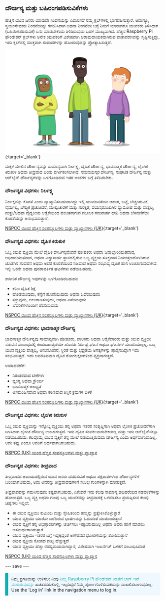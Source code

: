 ## ದೌರ್ಜನ್ಯ ಮತ್ತು ಬಹಿರಂಗಪಡಿಸುವಿಕೆಗಳು

ಹೆಚ್ಚಿನ ಯುವ ಜನರು ಯಾವುದೇ ನಿಂದನೆಯನ್ನು ಎದುರಿಸದೆ ನಮ್ಮ ಕ್ಲಬ್‌ಗಳಲ್ಲಿ ಭಾಗವಹಿಸುತ್ತಾರೆ. ಆದಾಗ್ಯೂ, ಸ್ವಯಂಸೇವಕರು ನಿಂದನೆಯನ್ನು ಗಮನಿಸಿದಾಗ ಅಥವಾ ನಿಂದನೆಯ ಬಗ್ಗೆ ನಿಮಗೆ ಯಾರಾದರೂ ಯುವಕರು ತಿಳಿಸಿದಾಗ (ಬಹಿರಂಗಪಡಿಸುವಿಕೆ) ಏನು ಮಾಡಬೇಕೆಂದು ತಿಳಿದಿರುವುದು ಬಹಳ ಮುಖ್ಯವಾಗಿದೆ. ಹೆಚ್ಚಿನ Raspberry Pi ಫೌಂಡೇಶನ್ ಕ್ಲಬ್‌ಗಳು ಅನೇಕ ಯುವಕರಿಗೆ ವಿಶೇಷವಾಗಿ ಆರಾಮದಾಯಕವಾಗಿರುವ ವಾತಾವರಣವನ್ನು ಸೃಷ್ಟಿಸುತ್ತಿದ್ದು, ಇದು ಕ್ಲಬ್‌ನಲ್ಲಿ ಮುಕ್ತವಾಗಿ ಸಂವಾದಗಳನ್ನು ಹೊಂದುವುದನ್ನು ಪ್ರೋತ್ಸಾಹಿಸುತ್ತದೆ.

![ಮೂವರು ಯುವಕರು ನಿಂತಿದ್ದಾರೆ.](images/7-Diverse-Mix.png){:target='_blank'}

ಮಕ್ಕಳ ಮೇಲಿನ ದೌರ್ಜನ್ಯವನ್ನು ಸಾಮಾನ್ಯವಾಗಿ ನಿರ್ಲಕ್ಷ್ಯ, ದೈಹಿಕ ದೌರ್ಜನ್ಯ, ಭಾವನಾತ್ಮಕ ದೌರ್ಜನ್ಯ, ಲೈಂಗಿಕ ಕಿರುಕುಳ ಅಥವಾ ತೀವ್ರವಾದ ಎಂದು ವರ್ಗೀಕರಿಸಲಾಗಿದೆ. ಸಮವಯಸ್ಕರ ದೌರ್ಜನ್ಯ, ಸಂಘಟಿತ ದೌರ್ಜನ್ಯ ಮತ್ತು ಆನ್‌ಲೈನ್‌ ದೌರ್ಜನ್ಯಗಳನ್ನು ಒಳಗೊಂಡಿರುವ ಇತರ ಅಂಶಗಳ ಬಗ್ಗೆ ತಿಳಿದಿರಬೇಕು.

### ದೌರ್ಜನ್ಯದ ವಿಧಗಳು: ನಿರ್ಲಕ್ಷ್ಯ

ನಿರ್ಲಕ್ಷವನ್ನು ಕೊರತೆ ಎಂದು ವ್ಯಾಖ್ಯಾನಿಸಬಹುದಾಗಿದ್ದು ಇಲ್ಲಿ ಯುವಜನತೆಯು ಆಹಾರ, ಬಟ್ಟೆ, ಬೆಚ್ಚಗಿರುವಿಕೆ, ನೈರ್ಮಲ್ಯ, ಬೌದ್ಧಿಕ ಪ್ರಚೋದನೆ, ಮೇಲ್ವಿಚಾರಣೆ ಮತ್ತು ಸುರಕ್ಷತೆ, ವಯಸ್ಕರೊಂದಿಗಿನ ವ್ಯಾಮೋಹ ಮತ್ತು ವಾತ್ಸಲ್ಯ, ಮತ್ತು/ಅಥವಾ ವೈದ್ಯಕೀಯ ಆರೈಕೆಯಿಂದ ವಂಚಿತನಾಗುವ ಮೂಲಕ ಗಮನಾರ್ಹ ಹಾನಿ ಅಥವಾ ಬೆಳವಣಿಗೆಯ ಕೊರತೆಯನ್ನು ಅನುಭವಿಸುತ್ತಾನೆ.

[NSPCC ಯಿಂದ ಹೆಚ್ಚಿನ ಸಂಪನ್ಮೂಲಗಳು ಮತ್ತು ವ್ಯಾಖ್ಯಾನಗಳು (UK)](https://www.nspcc.org.uk/what-is-child-abuse/types-of-abuse/neglect/){:target='_blank'}

### ದೌರ್ಜನ್ಯದ ವಿಧಗಳು: ದೈಹಿಕ ಕಿರುಕುಳ

ಒಬ್ಬ ಯುವ ವ್ಯಕ್ತಿಯ ಮೇಲೆ ದೈಹಿಕ ದೌರ್ಜನ್ಯವೆಂದರೆ ಪೋಷಕರು ಅಥವಾ ಜವಾಬ್ದಾರಿಯುತವಾದ, ಅಧಿಕಾರಯುತವಾದ, ಅಥವಾ ವಿಶ್ವಾಸಾರ್ಹ ಸ್ಥಾನದಲ್ಲಿರುವ ಒಬ್ಬ ವ್ಯಕ್ತಿಯ ಸೂಕ್ತವಾದ ನಿಯಂತ್ರಣದೊಳಗಿರುವ ಜೊತೆಗಿನ ಸಂವಹನ ಅಥವಾ ಅದರ ಕೊರತೆಯಿಂದ ನಿಜವಾದ ಅಥವಾ ಸಂಭಾವ್ಯ ದೈಹಿಕ ಹಾನಿ ಉಂಟಾಗುವುದಾಗಿದೆ. ಇಲ್ಲಿ ಒಂದೇ ಅಥವಾ ಪುನರಾವರ್ತಿತ ಘಟನೆಗಳು ನಡೆಯಬಹುದು.

ಶಾರೀರಿಕ ದೌರ್ಜನ್ಯ ಇವುಗಳನ್ನು ಒಳಗೊಂಡಿರಬಹುದು:

* ಕಠಿಣ ದೈಹಿಕ ಶಿಕ್ಷೆ
* ಹೊಡೆಯುವುದು, ಕೆನ್ನೆಗೆ ಹೊಡೆಯುವುದು ಅಥವಾ ಒದೆಯುವುದು
* ತಳ್ಳುವುದು, ಅಲುಗಾಡಿಸುವುದು, ಅಥವಾ ಎಸೆಯುವುದು
* ಬೆದರಿಕೆಗಳೊಂದಿಗೆ ಹೆದರಿಸುವುದು

[NSPCC ಯಿಂದ ಹೆಚ್ಚಿನ ಸಂಪನ್ಮೂಲಗಳು ಮತ್ತು ವ್ಯಾಖ್ಯಾನಗಳು (UK)](https://www.nspcc.org.uk/what-is-child-abuse/types-of-abuse/physical-abuse/){:target='_blank'}

### ದೌರ್ಜನ್ಯದ ವಿಧಗಳು: ಭಾವನಾತ್ಮಕ ದೌರ್ಜನ್ಯ

ಭಾವನಾತ್ಮಕ ದೌರ್ಜನ್ಯವು ಸಾಮಾನ್ಯವಾಗಿ ಪೋಷಕರು, ಪಾಲಕರು ಅಥವಾ ಆರೈಕೆದಾರರು ಮತ್ತು ಯುವ ವ್ಯಕ್ತಿಯ ನಡುವಿನ ಸಂಬಂಧದಲ್ಲಿ ಕಂಡುಬರುತ್ತದೆಯೇ ಹೊರತು ನಿರ್ದಿಷ್ಟ ಘಟನೆ ಅಥವಾ ಘಟನೆಗಳ ಮಾದರಿಯಲ್ಲಲ್ಲ. ಒಬ್ಬ ಯುವ ವ್ಯಕ್ತಿಯ ವಾತ್ಸಲ್ಯ, ಅನುಮೋದನೆ, ಸ್ಥಿರತೆ ಮತ್ತು ಭದ್ರತೆಯ ಅಗತ್ಯಗಳನ್ನು ಪೂರೈಸದಿದ್ದಾಗ ಇದು ಸಂಭವಿಸುತ್ತದೆ. ಇದು ಅಪರೂಪವಾಗಿ ದೈಹಿಕ ರೋಗಲಕ್ಷಣಗಳಿಂದ ವ್ಯಕ್ತವಾಗುತ್ತದೆ.

ಉದಾಹರಣೆಗೆ:

* ನಿರಂತರವಾದ ಟೀಕೆಗಳು
* ವ್ಯಂಗ್ಯ ಅಥವಾ ಕ್ರೌರ್ಯ
* ಭಾವನಾತ್ಮಕ ಅಲಭ್ಯತೆ
* ಅಸಮಂಜಸವಾದ ಅಥವಾ ಕಠಿಣವಾದ ಶಿಸ್ತಿನ ಕ್ರಮಗಳ ಬಳಕೆ

[NSPCC ಯಿಂದ ಹೆಚ್ಚಿನ ಸಂಪನ್ಮೂಲಗಳು ಮತ್ತು ವ್ಯಾಖ್ಯಾನಗಳು (UK)](https://www.nspcc.org.uk/what-is-child-abuse/types-of-abuse/emotional-abuse/){:target='_blank'}

### ದೌರ್ಜನ್ಯದ ವಿಧಗಳು: ಲೈಂಗಿಕ ಕಿರುಕುಳ

ಒಬ್ಬ ಯುವ ವ್ಯಕ್ತಿಯನ್ನು ಇನ್ನೊಬ್ಬ ವ್ಯಕ್ತಿಯು ತನ್ನ ಅಥವಾ ಇತರರ ಸಂತೃಪ್ತಿಗಾಗಿ ಅಥವಾ ಲೈಂಗಿಕ ಪ್ರಚೋದನೆಗಾಗಿ ಬಳಸಿದಾಗ ಲೈಂಗಿಕ ದೌರ್ಜನ್ಯ ಉಂಟಾಗುತ್ತದೆ. ಇದು ದೈಹಿಕ ಸಂಪರ್ಕವಾಗಬೇಕಾಗಿಲ್ಲ ಮತ್ತು ಇದು ಆನ್‌ಲೈನ್‌‌ನಲ್ಲೂ ನಡೆಯಬಹುದು. ಕೆಲವೊಮ್ಮೆ ಯುವ ವ್ಯಕ್ತಿಗೆ ತನ್ನ ಮೇಲೆ ನಡೆಯುತ್ತಿರುವುದು ದೌರ್ಜನ್ಯ ಎಂದು ಅರ್ಥವಾಗುವುದಿಲ್ಲ. ಅದು ತಪ್ಪು ಎಂದೂ ಅವರಿಗೆ ಅರ್ಥವಾಗದಿರಬಹುದು.

[NSPCC (UK) ಯಿಂದ ಹೆಚ್ಚಿನ ಸಂಪನ್ಮೂಲಗಳು ಮತ್ತು ವ್ಯಾಖ್ಯಾನ](https://www.nspcc.org.uk/what-is-child-abuse/types-of-abuse/child-sexual-abuse/)

### ದೌರ್ಜನ್ಯದ ವಿಧಗಳು: ತೀವ್ರವಾದ

ತೀವ್ರವಾದದ ಅಪಾಯದಲ್ಲಿರುವ ಯುವ ಜನರು ಬೆದರಿಸುವಿಕೆ ಅಥವಾ ಪಕ್ಷಪಾತಗಳಂಥ ದೌರ್ಜನ್ಯಗಳಿಗೆ ಬಲಿಯಾಗಬಹುದು, ಅದು ಅವರನ್ನು ತೀವ್ರವಾದವುಗಳಿಗೆ ಸುಲಭ ಗುರಿಗಳನ್ನಾಗಿ ಮಾಡುತ್ತದೆ.

ತೀವ್ರವಾದವನ್ನು ಗಮನಿಸುವುದು ಕಷ್ಟವಾಗಬಹುದು, ಏಕೆಂದರೆ ಇದು ಕೆಲವು ಸಾಮಾನ್ಯ ಹದಿಹರೆಯದ ನಡವಳಿಕೆಗಳನ್ನು ಹೋಲುತ್ತದೆ. ಒಬ್ಬ ವ್ಯಕ್ತಿ ಅಥವಾ ಗುಂಪು ಒಬ್ಬ ಯುವಕನನ್ನು ತೀವ್ರವಾದಕ್ಕೆ ಒಳಪಡಿಸಲು ಪ್ರಯತ್ನಿಸುವ ಕೆಲವು ಚಿಹ್ನೆಗಳು ಇಲ್ಲಿವೆ:

- ಈ ಯುವ ವ್ಯಕ್ತಿಯು ಕುಟುಂಬ ಮತ್ತು ಸ್ನೇಹಿತರಿಂದ ತಮ್ಮನ್ನು ಪ್ರತ್ಯೇಕಿಸಿಕೊಳ್ಳುತ್ತಾರೆ
- ಯುವ ವ್ಯಕ್ತಿಯು ಯಾರೋ ಬರೆದಿರುವ ಭಾಷಣವನ್ನು ಓದುವಂತೆ ಮಾತನಾಡುತ್ತಾನೆ
- ಯುವ ವ್ಯಕ್ತಿಗೆ ತನ್ನ ಅಭಿಪ್ರಾಯಗಳನ್ನು ಚರ್ಚಿಸಲು ಇಷ್ಟವಿರುವುದಿಲ್ಲ ಅಥವಾ ಅವರು ಹಾಗೆ ಮಾಡಲು ಅಸಮರ್ಥರಾಗಿರುತ್ತಾರೆ
- ಯುವ ವ್ಯಕ್ತಿಯು ಇತರರ ಬಗ್ಗೆ ಇದ್ದಕ್ಕಿದ್ದಂತೆ ಅಗೌರವದ ಧೋರಣೆಯನ್ನು ತೋರಿಸುತ್ತಾನೆ
- ಯುವ ವ್ಯಕ್ತಿಯ ಕೋಪದ ಮಟ್ಟ ಹೆಚ್ಚುತ್ತದೆ
- ಯುವ ವ್ಯಕ್ತಿಯು ಹೆಚ್ಚು ರಹಸ್ಯಮಯವಾಗಿದ್ದಾನೆ, ವಿಶೇಷವಾಗಿ ಇಂಟರ್ನೆಟ್ ಬಳಕೆಗೆ ಸಂಬಂಧಿಸಿದಂತೆ

[NSPCC (UK) ಯಿಂದ ಹೆಚ್ಚಿನ ಸಂಪನ್ಮೂಲಗಳು ಮತ್ತು ವ್ಯಾಖ್ಯಾನ](https://www.nspcc.org.uk/keeping-children-safe/reporting-abuse/dedicated-helplines/protecting-children-from-radicalisation/)

--- save ---

<p style="border-left: solid; border-width:10px; border-color: #0faeb0; background-color: aliceblue; padding: 10px;">
ನಿಮ್ಮ ಪ್ರಗತಿಯನ್ನು ಉಳಿಸಲು ನೀವು <span style="color: #0faeb0"> ನಿಮ್ಮ Raspberry Pi ಫೌಂಡೇಶನ್ ಖಾತೆಗೆ ಲಾಗ್ ಇನ್ ಮಾಡಿರುವುದನ್ನು</span> ಖಚಿತಪಡಿಸಿಕೊಳ್ಳಿ, ಇಲ್ಲದಿದ್ದರೆ ನಿಮ್ಮ ಪೂರ್ಣಗೊಳಿಸುವಿಕೆಯನ್ನು ದಾಖಲಿಸಲಾಗುವುದಿಲ್ಲ. Use the 'Log in' link in the navigation menu to log in.
</p>
